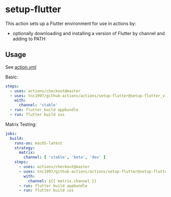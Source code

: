 # setup-flutter

This action sets up a Flutter environment for use in actions by:

- optionally downloading and installing a version of Flutter by channel and adding to PATH

## Usage

See [action.yml](action.yml)

Basic:
```yaml
steps:
  - uses: actions/checkout@master
  - uses: tnc1997/github-actions/actions/setup-flutter@setup-flutter_v1
    with:
      channel: 'stable'
  - run: flutter build appbundle
  - run: flutter build ios
```

Matrix Testing:
```yaml
jobs:
  build:
    runs-on: macOS-latest
    strategy:
      matrix:
        channel: [ 'stable', 'beta', 'dev' ]
    steps:
      - uses: actions/checkout@master
      - uses: tnc1997/github-actions/actions/setup-flutter@setup-flutter_v1
        with:
          channel: ${{ matrix.channel }}
      - run: flutter build appbundle
      - run: flutter build ios
```

